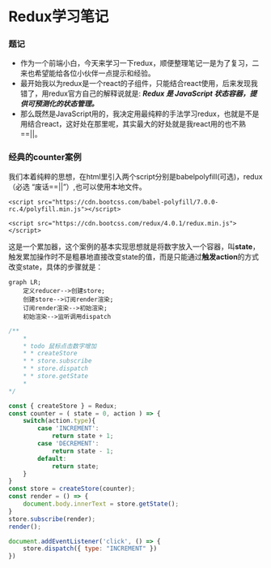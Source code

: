 # Redux学习笔记

### 题记

* 作为一个前端小白，今天来学习一下redux，顺便整理笔记一是为了复习，二来也希望能给各位小伙伴一点提示和经验。
* 最开始我以为redux是一个react的子组件，只能结合react使用，后来发现我错了，用redux官方自己的解释说就是: ***Redux 是 JavaScript 状态容器，提供可预测化的状态管理。***
* 那么既然是JavaScript用的，我决定用最纯粹的手法学习redux，也就是不是用结合react，这好处在那里呢，其实最大的好处就是我react用的也不熟==||。

### 经典的counter案例

我们本着纯粹的思想，在html里引入两个script分别是babelpolyfill(可选)，redux（必选  “废话==||”）,也可以使用本地文件。
>
```
<script src="https://cdn.bootcss.com/babel-polyfill/7.0.0-rc.4/polyfill.min.js"></script>
```

>   
``` 
<script src="https://cdn.bootcss.com/redux/4.0.1/redux.min.js"></script>
```
这是一个累加器，这个案例的基本实现思想就是将数字放入一个容器，叫**state**，触发累加操作时不是粗暴地直接改变state的值，而是只能通过**触发action**的方式改变state，具体的步骤就是：
```mermaid
graph LR;
    定义reducer-->创建store;
    创建store-->订阅render渲染;
    订阅render渲染-->初始渲染;
    初始渲染-->监听调用dispatch
```
```javascript
/**
    * 
    * todo 鼠标点击数字增加
    * * createStore
    * * store.subscribe
    * * store.dispatch
    * * store.getState
    * 
*/

const { createStore } = Redux;
const counter = ( state = 0, action ) => {
    switch(action.type){
        case 'INCREMENT':
            return state + 1;
        case 'DECREMENT':
            return state - 1;
        default:
            return state;
    }
}
const store = createStore(counter);
const render = () => {
    document.body.innerText = store.getState();
}
store.subscribe(render);
render();

document.addEventListener('click', () => {
    store.dispatch({ type: "INCREMENT" })
})
```

